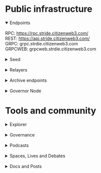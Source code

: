 # Public infrastructure 

<details open>
  <summary>Endpoints</summary>
  <br>
  RPC: <a href="https://rpc.stride.citizenweb3.com/">https://rpc.stride.citizenweb3.com/</a><br>
  REST: <a href="https://api.strdie.citizenweb3.com/">https://api.stride.citizenweb3.com/</a><br>
  GRPC: <span title="GRPC" class="text-nowrap text-base text-primary hover:font-semibold cursor-pointer" text="grpc.strdie.citizenweb3.com">grpc.strdie.citizenweb3.com</span><br>
  GRPCWEB: <span title="GRPCWEB" class="text-nowrap text-base text-primary hover:font-semibold cursor-pointer" text="grpcweb.strdie.citizenweb3.com">grpcweb.strdie.citizenweb3.com</span>
</details>
<br>
<details>
  <summary>Seed</summary>
aab3f03bfb030244e018f20681b2ac6b9ad0d0f7@mainnet.seednode.citizenweb3.com:30656
</details>
<br>
<details>
  <summary>Relayers</summary>
  Stride <-> Cosmoshub<br>
  Stride <-> Celestia<br>
  Stride <-> Neutron<br>
  Stride <-> Osmosis<br>
  Stride <-> Namada<br>
  <a href="https://www.mintscan.io/stride/address/stride12mchf67y67y3xnk2tkzkxa67w3vmhxjsluqxlw">Our wallet</a><br>
  <a href="https://www.mintscan.io/stride/address/stride1fl92605jdx79tu0hcynzy0fxmvrjaehv0ac9ma">Our wallet on Namada relayer</a>
</details>
<br>
<details>
  <summary>Archive endpoints</summary>
  RPC: <br>
  API: <br>
  GRPC: <br>
</details>
<br>
<details>
  <summary>Governor Node</summary>
  <a href="https://www.mintscan.io/stride/governors">Governor Node</a><br>
</details>

# Tools and community

<details>
  <summary>Explorer</summary>
  <a href="https://validatorinfo.com/networks">Validator Info</a><br>
</details>
<br>
<details>
  <summary>Governance</summary>
  <a href="https://www.mintscan.io/stride/proposals">Voting History</a><br>
</details>
<br>
<details>
  <summary>Podcasts</summary>
  <a href="https://www.citizenweb3.com/stride">Liquid Staking, Berkeley and Tokenomics with Riley Edmund</a><br>
</details>
<br>
<details>
  <summary>Spaces, Lives and Debates</summary>
  <a href="https://www.youtube.com/watch?v=IuYFNmK0ZxY">Liquid Staking</a><br>
</details>
<br>
<details>
  <summary>Docs and Posts</summary>
  <a href="https://citizenweb3.github.io/manuscripts/striderecap/">Stride Lab</a><br>
</details>
